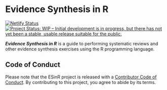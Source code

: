 # Evidence Synthesis in R

<!-- badges: start -->
[![Netlify Status](https://api.netlify.com/api/v1/badges/18986562-9f54-46ea-be42-e7d1111a7d09/deploy-status)](https://app.netlify.com/sites/esinr/deploys)
[![Project Status: WIP – Initial development is in progress, but there has not yet been a stable, usable release suitable for the public.](https://www.repostatus.org/badges/latest/wip.svg)](https://www.repostatus.org/#wip)
<!-- badges: end -->

__*Evidence Synthesis in R*__ is a guide to performing systematic reviews and other evidence synthesis exercises using the R programming language.

## Code of Conduct
  
Please note that the ESinR project is released with a [Contributor Code of Conduct](https://contributor-covenant.org/version/2/0/CODE_OF_CONDUCT.html). By contributing to this project, you agree to abide by its terms.
